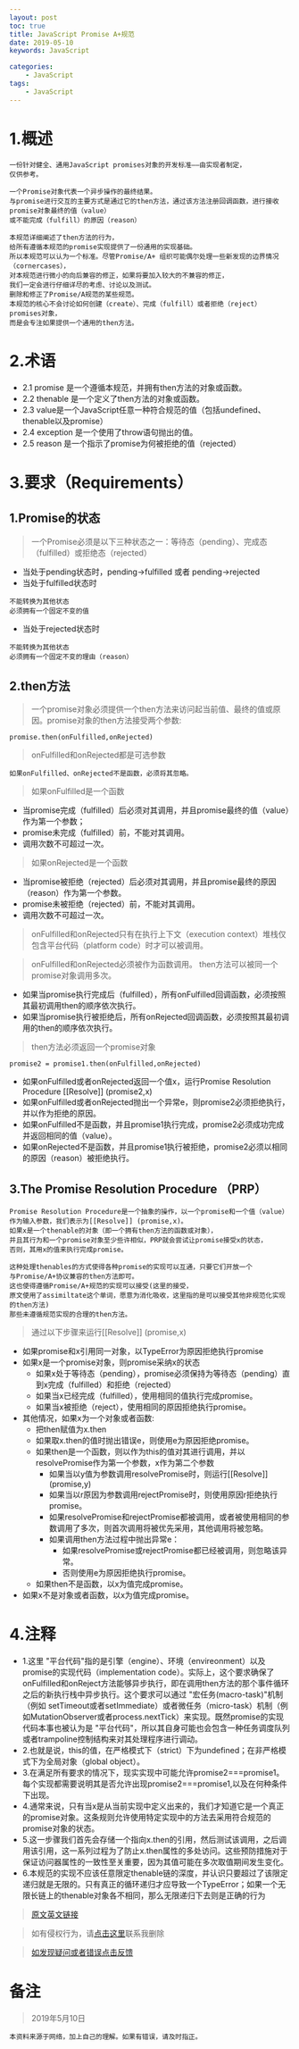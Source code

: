 ```yaml
---
layout: post
toc: true
title: JavaScript Promise A+规范
date: 2019-05-10
keywords: JavaScript

categories:
    - JavaScript
tags:
    - JavaScript
---
```


# 1.概述
<!-- more -->
```
一份针对健全、通用JavaScript promises对象的开发标准——由实现者制定，
仅供参考。

一个Promise对象代表一个异步操作的最终结果。
与promise进行交互的主要方式是通过它的then方法，通过该方法注册回调函数，进行接收promise对象最终的值（value）
或不能完成（fulfill）的原因（reason）

本规范详细阐述了then方法的行为，
给所有遵循本规范的promise实现提供了一份通用的实现基础。
所以本规范可以认为一个标准。尽管Promise/A+ 组织可能偶尔处理一些新发现的边界情况（cornercases），
对本规范进行微小的向后兼容的修正，如果将要加入较大的不兼容的修正，
我们一定会进行仔细详尽的考虑、讨论以及测试。
删除和修正了Promise/A规范的某些规范。
本规范的核心不会讨论如何创建（create）、完成（fulfill）或者拒绝（reject）promises对象，
而是会专注如果提供一个通用的then方法。

```
# 2.术语
-  2.1 promise 是一个遵循本规范，并拥有then方法的对象或函数。
-  2.2 thenable 是一个定义了then方法的对象或函数。
-  2.3 value是一个JavaScript任意一种符合规范的值（包括undefined、thenable以及promise）
-  2.4 exception 是一个使用了throw语句抛出的值。
-  2.5 reason 是一个指示了promise为何被拒绝的值（rejected）

# 3.要求（Requirements）
## 1.Promise的状态

>一个Promise必须是以下三种状态之一：等待态（pending）、完成态（fulfilled）或拒绝态（rejected）

- 当处于pending状态时，pending->fulfilled 或者 pending->rejected
- 当处于fulfilled状态时
```
不能转换为其他状态
必须拥有一个固定不变的值
```
- 当处于rejected状态时
```
不能转换为其他状态
必须拥有一个固定不变的理由（reason）

```

## 2.then方法
>一个promise对象必须提供一个then方法来访问起当前值、最终的值或原因。promise对象的then方法接受两个参数:

```
promise.then(onFulfilled,onRejected)
```
>onFulfilled和onRejected都是可选参数

```
如果onFulfilled、onRejected不是函数，必须将其忽略。
```
>如果onFulfilled是一个函数

- 当promise完成（fulfilled）后必须对其调用，并且promise最终的值（value）作为第一个参数；
- promise未完成（fulfilled）前，不能对其调用。
- 调用次数不可超过一次。

>如果onRejected是一个函数

- 当promise被拒绝（rejected）后必须对其调用，并且promise最终的原因（reason）作为第一个参数。
- promise未被拒绝（rejected）前，不能对其调用。
- 调用次数不可超过一次。

>onFulfilled和onRejected只有在执行上下文（execution context）堆栈仅包含平台代码（platform code）时才可以被调用。

>onFulfilled和onRejected必须被作为函数调用。
>then方法可以被同一个promise对象调用多次。

- 如果当promise执行完成后（fulfilled），所有onFulfilled回调函数，必须按照其最初调用then的顺序依次执行。
- 如果当promise执行被拒绝后，所有onRejected回调函数，必须按照其最初调用的then的顺序依次执行。

>then方法必须返回一个promise对象

```
promise2 = promise1.then(onFulfilled,onRejected)
```

- 如果onFulfilled或者onRejected返回一个值x，运行Promise Resolution Procedure [[Resolve]] (promise2,x)
- 如果onFulfilled或者onRejected抛出一个异常e，则promise2必须拒绝执行，并以作为拒绝的原因。
- 如果onFulfilled不是函数，并且promise1执行完成，promise2必须成功完成并返回相同的值（value）。
- 如果onRejected不是函数，并且promise1执行被拒绝，promise2必须以相同的原因（reason）被拒绝执行。

## 3.The Promise Resolution Procedure （PRP）

```
Promise Resolution Procedure是一个抽象的操作，以一个promise和一个值（value）
作为输入参数，我们表示为[[Resolve]] (promise,x)。
如果x是一个thenable的对象（即一个拥有then方法的函数或对象），
并且其行为和一个promise对象至少些许相似，PRP就会尝试让promise接受x的状态，
否则，其用x的值来执行完成promise。

这种处理thenables的方式使得各种promise的实现可以互通，只要它们开放一个
与Promise/A+协议兼容的then方法即可。
这也使得遵循Promise/A+规范的实现可以接受(这里的接受，
原文使用了assimiltate这个单词，愿意为消化吸收，这里指的是可以接受其他非规范化实现的then方法)
那些未遵循规范实现的合理的then方法。
```
>通过以下步骤来运行[[Resolve]] (promise,x)

- 如果promise和x引用同一对象，以TypeError为原因拒绝执行promise
- 如果x是一个promise对象，则promise采纳x的状态
  + 如果x处于等待态（pending），promise必须保持为等待态（pending）直到x完成（fulfilled）和拒绝（rejected）
  +  如果当x已经完成（fulfilled），使用相同的值执行完成promise。
  +  如果当x被拒绝（reject），使用相同的原因拒绝执行promise。
- 其他情况，如果x为一个对象或者函数:
  + 把then赋值为x.then
  + 如果取x.then的值时抛出错误e，则使用e为原因拒绝promise。
  + 如果then是一个函数，则以作为this的值对其进行调用，并以resolvePromise作为第一个参数，x作为第二个参数
    * 如果当以y值为参数调用resolvePromise时，则运行[[Resolve]] (promise,y)
    * 如果当以r原因为参数调用rejectPromise时，则使用原因r拒绝执行promise。
    * 如果resolvePromise和rejectPromise都被调用，或者被使用相同的参数调用了多次，则首次调用将被优先采用，其他调用将被忽略。
    * 如果调用then方法过程中抛出异常e：
        * 如果resolvePromise或rejectPromise都已经被调用，则忽略该异常。
        * 否则使用e为原因拒绝执行promise。
  + 如果then不是函数，以x为值完成promise。
- 如果x不是对象或者函数，以x为值完成promise。
# 4.注释
- 1.这里 "平台代码"指的是引擎（engine）、环境（envireonment）以及promise的实现代码（implementation code）。实际上，这个要求确保了 onFulfilled和onReject方法能够异步执行，即在调用then方法的那个事件循环之后的新执行栈中异步执行。这个要求可以通过 "宏任务(macro-task)"机制（例如 setTimeout或者setImmediate）或者微任务（micro-task）机制（例如MutationObserver或者process.nextTick）来实现。既然promise的实现代码本事也被认为是 "平台代码"，所以其自身可能也会包含一种任务调度队列或者trampoline控制结构来对其处理程序进行调动。
- 2.也就是说，this的值，在严格模式下（strict）下为undefined；在非严格模式下为全局对象（global object）。
- 3.在满足所有要求的情况下，现实实现中可能允许promise2===promise1。每个实现都需要说明其是否允许出现promise2===promise1,以及在何种条件下出现。
- 4.通常来说，只有当x是从当前实现中定义出来的，我们才知道它是一个真正的promise对象。这条规则允许使用特定实现中的方法去采用符合规范的promise对象的状态。
- 5.这一步骤我们首先会存储一个指向x.then的引用，然后测试该调用，之后调用该引用，这一系列过程为了防止x.then属性的多处访问。这些预防措施对于保证访问器属性的一致性至关重要，因为其值可能在多次取值期间发生变化。
- 6.本规范的实现不应该任意限定thenable链的深度，并认识只要超过了该限定递归就是无限的。只有真正的循环递归才应导致一个TypeError；如果一个无限长链上的thenable对象各不相同，那么无限递归下去则是正确的行为

>[原文英文链接](https://promisesaplus.com/)

>如有侵权行为，请[点击这里](https://github.com/cooper-q/blog_hexo/issues)联系我删除

>[如发现疑问或者错误点击反馈](https://github.com/cooper-q/blog_hexo/issues)

# 备注
>2019年5月10日
```
本资料来源于网络，加上自己的理解。如果有错误，请及时指正。
```

